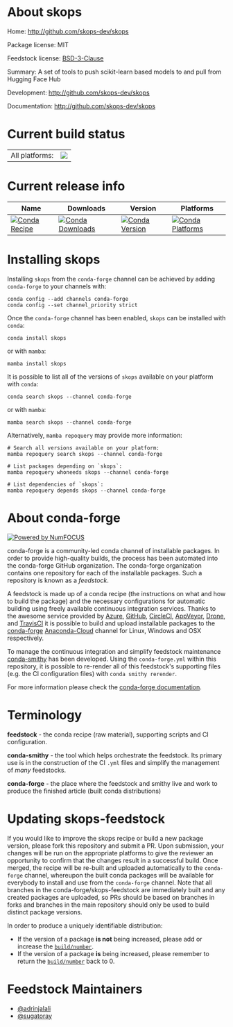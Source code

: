 About skops
===========

Home: http://github.com/skops-dev/skops

Package license: MIT

Feedstock license: [BSD-3-Clause](https://github.com/conda-forge/skops-feedstock/blob/main/LICENSE.txt)

Summary: A set of tools to push scikit-learn based models to and pull from Hugging Face Hub

Development: http://github.com/skops-dev/skops

Documentation: http://github.com/skops-dev/skops

Current build status
====================


<table><tr><td>All platforms:</td>
    <td>
      <a href="https://dev.azure.com/conda-forge/feedstock-builds/_build/latest?definitionId=17718&branchName=main">
        <img src="https://dev.azure.com/conda-forge/feedstock-builds/_apis/build/status/skops-feedstock?branchName=main">
      </a>
    </td>
  </tr>
</table>

Current release info
====================

| Name | Downloads | Version | Platforms |
| --- | --- | --- | --- |
| [![Conda Recipe](https://img.shields.io/badge/recipe-skops-green.svg)](https://anaconda.org/conda-forge/skops) | [![Conda Downloads](https://img.shields.io/conda/dn/conda-forge/skops.svg)](https://anaconda.org/conda-forge/skops) | [![Conda Version](https://img.shields.io/conda/vn/conda-forge/skops.svg)](https://anaconda.org/conda-forge/skops) | [![Conda Platforms](https://img.shields.io/conda/pn/conda-forge/skops.svg)](https://anaconda.org/conda-forge/skops) |

Installing skops
================

Installing `skops` from the `conda-forge` channel can be achieved by adding `conda-forge` to your channels with:

```
conda config --add channels conda-forge
conda config --set channel_priority strict
```

Once the `conda-forge` channel has been enabled, `skops` can be installed with `conda`:

```
conda install skops
```

or with `mamba`:

```
mamba install skops
```

It is possible to list all of the versions of `skops` available on your platform with `conda`:

```
conda search skops --channel conda-forge
```

or with `mamba`:

```
mamba search skops --channel conda-forge
```

Alternatively, `mamba repoquery` may provide more information:

```
# Search all versions available on your platform:
mamba repoquery search skops --channel conda-forge

# List packages depending on `skops`:
mamba repoquery whoneeds skops --channel conda-forge

# List dependencies of `skops`:
mamba repoquery depends skops --channel conda-forge
```


About conda-forge
=================

[![Powered by
NumFOCUS](https://img.shields.io/badge/powered%20by-NumFOCUS-orange.svg?style=flat&colorA=E1523D&colorB=007D8A)](https://numfocus.org)

conda-forge is a community-led conda channel of installable packages.
In order to provide high-quality builds, the process has been automated into the
conda-forge GitHub organization. The conda-forge organization contains one repository
for each of the installable packages. Such a repository is known as a *feedstock*.

A feedstock is made up of a conda recipe (the instructions on what and how to build
the package) and the necessary configurations for automatic building using freely
available continuous integration services. Thanks to the awesome service provided by
[Azure](https://azure.microsoft.com/en-us/services/devops/), [GitHub](https://github.com/),
[CircleCI](https://circleci.com/), [AppVeyor](https://www.appveyor.com/),
[Drone](https://cloud.drone.io/welcome), and [TravisCI](https://travis-ci.com/)
it is possible to build and upload installable packages to the
[conda-forge](https://anaconda.org/conda-forge) [Anaconda-Cloud](https://anaconda.org/)
channel for Linux, Windows and OSX respectively.

To manage the continuous integration and simplify feedstock maintenance
[conda-smithy](https://github.com/conda-forge/conda-smithy) has been developed.
Using the ``conda-forge.yml`` within this repository, it is possible to re-render all of
this feedstock's supporting files (e.g. the CI configuration files) with ``conda smithy rerender``.

For more information please check the [conda-forge documentation](https://conda-forge.org/docs/).

Terminology
===========

**feedstock** - the conda recipe (raw material), supporting scripts and CI configuration.

**conda-smithy** - the tool which helps orchestrate the feedstock.
                   Its primary use is in the construction of the CI ``.yml`` files
                   and simplify the management of *many* feedstocks.

**conda-forge** - the place where the feedstock and smithy live and work to
                  produce the finished article (built conda distributions)


Updating skops-feedstock
========================

If you would like to improve the skops recipe or build a new
package version, please fork this repository and submit a PR. Upon submission,
your changes will be run on the appropriate platforms to give the reviewer an
opportunity to confirm that the changes result in a successful build. Once
merged, the recipe will be re-built and uploaded automatically to the
`conda-forge` channel, whereupon the built conda packages will be available for
everybody to install and use from the `conda-forge` channel.
Note that all branches in the conda-forge/skops-feedstock are
immediately built and any created packages are uploaded, so PRs should be based
on branches in forks and branches in the main repository should only be used to
build distinct package versions.

In order to produce a uniquely identifiable distribution:
 * If the version of a package **is not** being increased, please add or increase
   the [``build/number``](https://docs.conda.io/projects/conda-build/en/latest/resources/define-metadata.html#build-number-and-string).
 * If the version of a package **is** being increased, please remember to return
   the [``build/number``](https://docs.conda.io/projects/conda-build/en/latest/resources/define-metadata.html#build-number-and-string)
   back to 0.

Feedstock Maintainers
=====================

* [@adrinjalali](https://github.com/adrinjalali/)
* [@sugatoray](https://github.com/sugatoray/)

